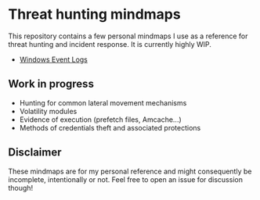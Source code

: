 # Threat hunting mindmaps

This repository contains a few personal mindmaps I use as a reference for threat hunting and incident response. It is currently highly WIP. 

- [Windows Event Logs](./pdf/windows-basic-event-logs.pdf)

## Work in progress

- Hunting for common lateral movement mechanisms
- Volatility modules
- Evidence of execution (prefetch files, Amcache...)
- Methods of credentials theft and associated protections

## Disclaimer

These mindmaps are for my personal reference and might consequently be incomplete, intentionally or not. Feel free to open an issue for discussion though!
